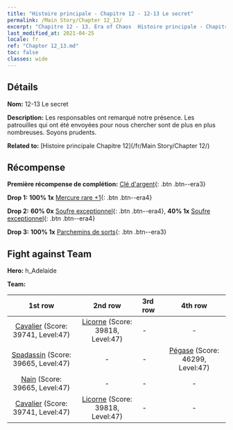 ```yaml
---
title: "Histoire principale - Chapitre 12 - 12-13 Le secret"
permalink: /Main Story/Chapter 12_13/
excerpt: "Chapitre 12 - 13. Era of Chaos  Histoire principale - Chapitre 12_13. 12-13 Le secret"
last_modified_at: 2021-04-25
locale: fr
ref: "Chapter 12_13.md"
toc: false
classes: wide
---
```


## Détails

 **Nom:** 12-13 Le secret

 **Description:** Les responsables ont remarqué notre présence. Les patrouilles qui ont été envoyées pour nous chercher sont de plus en plus nombreuses. Soyons prudents.

 **Related to:** [Histoire principale Chapitre 12](/fr/Main Story/Chapter 12/)

## Récompense

 **Première récompense de complétion:** [Clé d'argent](/ItemsFR/con_693/){: .btn .btn--era3}

 **Drop 1:** **100% 1x** [Mercure rare +1](/ItemsFR/mat_42/){: .btn .btn--era4}

 **Drop 2:** **60% 0x** [Soufre exceptionnel](/ItemsFR/mat_36/){: .btn .btn--era4}, **40% 1x** [Soufre exceptionnel](/ItemsFR/mat_36/){: .btn .btn--era4}

 **Drop 3:** **100% 1x** [Parchemins de sorts](/ItemsFR/con_694/){: .btn .btn--era3}


## Fight against Team
 **Hero:** h_Adelaide

 **Team:**


  | 1st row | 2nd row | 3rd row | 4th row |
  |:----:|:----:|:----|:----:|
  | [Cavalier](/fr/units/Cavalier/) (Score: 39741, Level:47)  | [Licorne](/fr/units/Unicorn/) (Score: 39818, Level:47)  | - | - |
  | [Spadassin](/fr/units/Swordsman/) (Score: 39665, Level:47)  | - | - | [Pégase](/fr/units/Pegasus/) (Score: 46299, Level:47)  |
  | [Nain](/fr/units/Dwarf/) (Score: 39665, Level:47)  | - | - | - |
  | [Cavalier](/fr/units/Cavalier/) (Score: 39741, Level:47)  | [Licorne](/fr/units/Unicorn/) (Score: 39818, Level:47)  | - | - |


